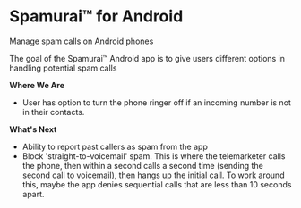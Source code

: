 # Spamurai™ for Android
Manage spam calls on Android phones

The goal of the Spamurai™ Android app is to give users different options in handling potential spam calls

**Where We Are**
- User has option to turn the phone ringer off if an incoming number is not in their contacts.

**What's Next**
- Ability to report past callers as spam from the app
- Block 'straight-to-voicemail' spam. This is where the telemarketer calls the phone, then within a second 
calls a second time (sending the second call to voicemail), then hangs up the initial call. To work around this,
maybe the app denies sequential calls that are less than 10 seconds apart.
